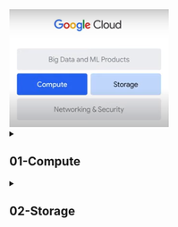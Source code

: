 <img src="https://github.com/ShubhPatil95/GCP/blob/main/GCP_Big_Data_and_ML_Fundamentals/images/c1.png">

<details><summary> <h2>01-Compute</h2> </summary>
<p>
<h4> Below are the computing services </h4> 
<h4>1-Compute Engine</h4>
<img src="https://github.com/ShubhPatil95/GCP/blob/main/GCP_Big_Data_and_ML_Fundamentals/images/c2.png">

<h4>2-GKE</h4> 
<img src="https://github.com/ShubhPatil95/GCP/blob/main/GCP_Big_Data_and_ML_Fundamentals/images/c3.png">

<h4>3-App Engine</h4> 
<img src="https://github.com/ShubhPatil95/GCP/blob/main/GCP_Big_Data_and_ML_Fundamentals/images/c4.png">

<h4>4-Cloud Function</h4> 

<img src="https://github.com/ShubhPatil95/GCP/blob/main/GCP_Big_Data_and_ML_Fundamentals/images/c5.png">

<h4>5-Cloud Run</h4> 

<img src="https://github.com/ShubhPatil95/GCP/blob/main/GCP_Big_Data_and_ML_Fundamentals/images/c6.png">
</p>
</details>

<details><summary> <h2>02-Storage</h2> </summary>
<p>
<h4> In cloud computing processing limitaions are not attached to storage disks</h4> 
<img src="https://github.com/ShubhPatil95/GCP/blob/main/GCP_Big_Data_and_ML_Fundamentals/images/s1.png">
<h4>1-Unstructured : Cloud Storage</h4>
<img src="https://github.com/ShubhPatil95/GCP/blob/main/GCP_Big_Data_and_ML_Fundamentals/images/s3.png">
<img src="https://github.com/ShubhPatil95/GCP/blob/main/GCP_Big_Data_and_ML_Fundamentals/images/s4.png">

<h4>2-Sructured Data</h4>
<img src="https://github.com/ShubhPatil95/GCP/blob/main/GCP_Big_Data_and_ML_Fundamentals/images/s2.png">

</p>
</details>

